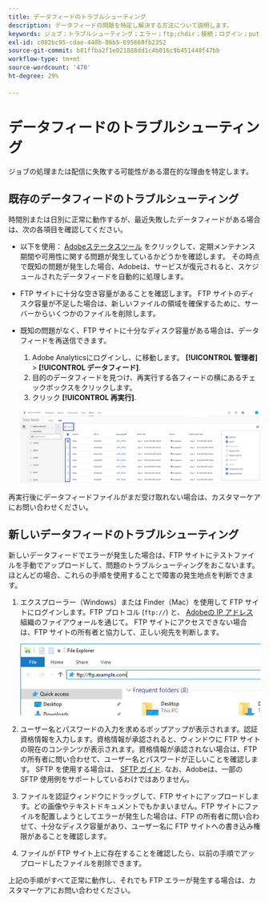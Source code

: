 ```yaml
---
title: データフィードのトラブルシューティング
description: データフィードの問題を特定し解決する方法について説明します。
keywords: ジョブ；トラブルシューティング；エラー；ftp;chdir；接続；ログイン；put
exl-id: c082bc95-cdae-448b-86b5-695660fb2352
source-git-commit: b81ffba2f1e021888dd1c4b016c9b451448f47bb
workflow-type: tm+mt
source-wordcount: '470'
ht-degree: 29%

---
```


# データフィードのトラブルシューティング

ジョブの処理または配信に失敗する可能性がある潜在的な理由を特定します。

## 既存のデータフィードのトラブルシューティング

時間別または日別に正常に動作するが、最近失敗したデータフィードがある場合は、次の各項目を確認してください。

* 以下を使用： [Adobeステータスツール](https://status.adobe.com/en/experience_cloud) をクリックして、定期メンテナンス期間や可用性に関する問題が発生しているかどうかを確認します。 その時点で既知の問題が発生した場合、Adobeは、サービスが復元されると、スケジュールされたデータフィードを自動的に処理します。
* FTP サイトに十分な空き容量があることを確認します。 FTP サイトのディスク容量が不足した場合は、新しいファイルの領域を確保するために、サーバーからいくつかのファイルを削除します。
* 既知の問題がなく、FTP サイトに十分なディスク容量がある場合は、データフィードを再送信できます。

   1. Adobe Analyticsにログインし、に移動します。 **[!UICONTROL 管理者]** > **[!UICONTROL データフィード]**.
   2. 目的のデータフィードを見つけ、再実行する各フィードの横にあるチェックボックスをクリックします。
   3. クリック **[!UICONTROL 再実行]**.

   ![再実行](assets/rerun.png)

再実行後にデータフィードファイルがまだ受け取れない場合は、カスタマーケアにお問い合わせください。

## 新しいデータフィードのトラブルシューティング

新しいデータフィードでエラーが発生した場合は、FTP サイトにテストファイルを手動でアップロードして、問題のトラブルシューティングをおこないます。 ほとんどの場合、これらの手順を使用することで障害の発生地点を判断できます。

1. エクスプローラー（Windows）または Finder（Mac）を使用して FTP サイトにログインします。FTP プロトコル (`ftp://`) と、 [Adobeの IP アドレス](/help/technotes/ip-addresses.md) 組織のファイアウォールを通じて。 FTP サイトにアクセスできない場合は、FTP サイトの所有者と協力して、正しい宛先を判断します。

   ![エクスプローラー](assets/file_explorer.png)

2. ユーザー名とパスワードの入力を求めるポップアップが表示されます。認証資格情報を入力します。資格情報が承認されると、ウィンドウに FTP サイトの現在のコンテンツが表示されます。資格情報が承認されない場合は、FTP の所有者に問い合わせて、ユーザー名とパスワードが正しいことを確認します。 SFTP を使用する場合は、 [SFTP ガイド](../ftp-and-sftp/c-sftp/ftp-sftp.md). なお、Adobeは、一部の SFTP 使用例をサポートしているわけではありません。
3. ファイルを認証ウィンドウにドラッグして、FTP サイトにアップロードします。どの画像やテキストドキュメントでもかまいません。FTP サイトにファイルを配置しようとしてエラーが発生した場合は、FTP の所有者に問い合わせて、十分なディスク容量があり、ユーザー名に FTP サイトへの書き込み権限があることを確認します。
4. ファイルが FTP サイト上に存在することを確認したら、以前の手順でアップロードしたファイルを削除できます。

上記の手順がすべて正常に動作し、それでも FTP エラーが発生する場合は、カスタマーケアにお問い合わせください。
